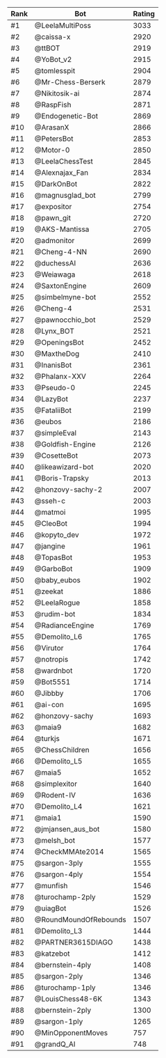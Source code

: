 Rank|Bot|Rating
---|---|---
#1|@LeelaMultiPoss|3033
#2|@caissa-x|2920
#3|@ttBOT|2919
#4|@YoBot_v2|2915
#5|@tomlesspit|2904
#6|@Mr-Chess-Berserk|2879
#7|@Nikitosik-ai|2874
#8|@RaspFish|2871
#9|@Endogenetic-Bot|2869
#10|@ArasanX|2866
#11|@PetersBot|2853
#12|@Motor-0|2850
#13|@LeelaChessTest|2845
#14|@Alexnajax_Fan|2834
#15|@DarkOnBot|2822
#16|@magnusglad_bot|2799
#17|@expositor|2754
#18|@pawn_git|2720
#19|@AKS-Mantissa|2705
#20|@admonitor|2699
#21|@Cheng-4-NN|2690
#22|@duchessAI|2636
#23|@Weiawaga|2618
#24|@SaxtonEngine|2609
#25|@simbelmyne-bot|2552
#26|@Cheng-4|2531
#27|@pawnocchio_bot|2529
#28|@Lynx_BOT|2521
#29|@OpeningsBot|2452
#30|@MaxtheDog|2410
#31|@InanisBot|2361
#32|@Phalanx-XXV|2264
#33|@Pseudo-0|2245
#34|@LazyBot|2237
#35|@FataliiBot|2199
#36|@eubos|2186
#37|@simpleEval|2143
#38|@Goldfish-Engine|2126
#39|@CosetteBot|2073
#40|@likeawizard-bot|2020
#41|@Boris-Trapsky|2013
#42|@honzovy-sachy-2|2007
#43|@sseh-c|2003
#44|@matmoi|1995
#45|@CleoBot|1994
#46|@kopyto_dev|1972
#47|@jangine|1961
#48|@TopasBot|1953
#49|@GarboBot|1909
#50|@baby_eubos|1902
#51|@zeekat|1886
#52|@LeelaRogue|1858
#53|@rudim-bot|1834
#54|@RadianceEngine|1769
#55|@Demolito_L6|1765
#56|@Virutor|1764
#57|@notropis|1742
#58|@wardnbot|1720
#59|@Bot5551|1714
#60|@Jibbby|1706
#61|@ai-con|1695
#62|@honzovy-sachy|1693
#63|@maia9|1682
#64|@turkjs|1671
#65|@ChessChildren|1656
#66|@Demolito_L5|1655
#67|@maia5|1652
#68|@simplexitor|1640
#69|@Rodent-IV|1636
#70|@Demolito_L4|1621
#71|@maia1|1590
#72|@jmjansen_aus_bot|1580
#73|@melsh_bot|1577
#74|@CheckMMAte2014|1565
#75|@sargon-3ply|1555
#76|@sargon-4ply|1554
#77|@munfish|1546
#78|@turochamp-2ply|1529
#79|@uiagBot|1526
#80|@RoundMoundOfRebounds|1507
#81|@Demolito_L3|1444
#82|@PARTNER3615DIAGO|1438
#83|@katzebot|1412
#84|@bernstein-4ply|1408
#85|@sargon-2ply|1346
#86|@turochamp-1ply|1346
#87|@LouisChess48-6K|1343
#88|@bernstein-2ply|1300
#89|@sargon-1ply|1265
#90|@MinOpponentMoves|757
#91|@grandQ_AI|748
